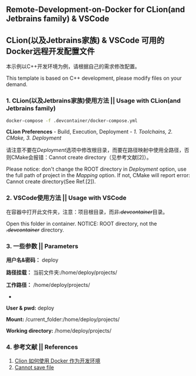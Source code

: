 ## Remote-Development-on-Docker for CLion(and Jetbrains family) & VSCode

## CLion(以及Jetbrains家族) & VSCode 可用的Docker远程开发配置文件

本示例以C++开发环境为例，请根据自己的需求修改配置。

This template is based on C++ development, please modify files on your demand.

### 1. CLion(以及Jetbrains家族)使用方法 || Usage with CLion(and Jetbrains family)

```bash
docker-compose -f .devcontainer/docker-compose.yml
```

**CLion  Preferences** - Build, Execution, Deployment - *1. Toolchains, 2. CMake, 3. Deployment*

请注意不要在*Deployment*选项中修改根目录，而要在路径映射中使用全路径，否则CMake会报错：Cannot create directory（见参考文献[2]）。

Please notice: don't change the ROOT directory in *Deployment* option, use the full path of project in the *Mapping* option. If not, CMake will report error: Cannot create directory(See Ref.[2]).



### 2. VSCode使用方法 || Usage with VSCode

在容器中打开此文件夹，注意：项目根目录，而非~~*.devcontainer*~~目录。

Open this folder in container. NOTICE: ROOT directory, not the  ~~*.devcontainer*~~ directory.



### 3. 一些参数 || Parameters

**用户名&密码：** deploy

**路径挂载：** 当前文件夹:/home/deploy/projects/

**工作路径：** /home/deploy/projects/

-

**User & pwd:** deploy

**Mount:** /current_folder:/home/deploy/projects/

**Working directory:** /home/deploy/projects/



### 4. 参考文献 || References

1. [Clion 如何使用 Docker 作为开发环境](https://imhuwq.com/2018/12/02/Clion%20%E4%BD%BF%E7%94%A8%20Docker%20%E4%BD%9C%E4%B8%BA%E5%BC%80%E5%8F%91%E7%8E%AF%E5%A2%83/)
2. [Cannot save file](https://youtrack.jetbrains.com/issue/CPP-14601?_ga=2.83103062.1327578204.1582092725-641298214.1579166547&_gac=1.48538196.1580011675.CjwKCAiA66_xBRBhEiwAhrMuLXsy9S50WCc3ZX50CVsuD_mUCL7Ol9blwosi0UJaDGrnxo6nSkGAexoC_YwQAvD_BwE)





